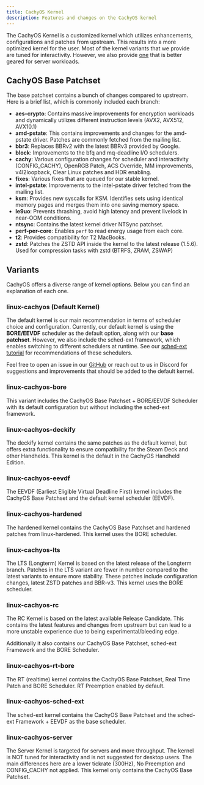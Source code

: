 ```yaml
---
title: CachyOS Kernel
description: Features and changes on the CachyOS kernel
---
```


The CachyOS Kernel is a customized kernel which utilizes enhancements, configurations and patches from upstream.
This results into a more optimized kernel for the user. Most of the kernel variants that we provide are tuned for interactivity.
However, we also provide [one](#linux-cachyos-server) that is better geared for server workloads.

## CachyOS Base Patchset

The base patchset contains a bunch of changes compared to upstream. Here is a brief list, which is commonly included each branch:

- **aes-crypto**: Contains massive improvements for encryption workloads and dynamically utilizes different instruction levels (AVX2, AVX512, AVX10.1)
- **amd-pstate**: This contains improvements and changes for the amd-pstate driver. Patches are commonly fetched from the mailing list.
- **bbr3**: Replaces BBRv2 with the latest BBRv3 provided by Google.
- **block**: Improvements to the bfq and mq-deadline I/O schedulers.
- **cachy**: Various configuration changes for scheduler and interactivity (CONFIG_CACHY), OpenRGB Patch, ACS Override, MM improvements, v4l2loopback, Clear Linux patches and HDR enabling.
- **fixes**: Various fixes that are queued for our stable kernel.
- **intel-pstate**: Improvements to the intel-pstate driver fetched from the mailing list.
- **ksm**: Provides new syscalls for KSM. Identifies sets using identical memory pages and merges them into one saving memory space.
- **le9uo**: Prevents thrashing, avoid high latency and prevent livelock in near-OOM conditions.
- **ntsync**: Contains the latest kernel driver NTSync patchset.
- **perf-per-core**: Enables `perf` to read energy usage from each core.
- **t2**: Provides compatibility for T2 MacBooks.
- **zstd**: Patches the ZSTD API inside the kernel to the latest release (1.5.6). Used for compression tasks with zstd (BTRFS, ZRAM, ZSWAP)

## Variants

CachyOS offers a diverse range of kernel options. Below you can find an explanation of each one.

### linux-cachyos (Default Kernel)

The default kernel is our main recommendation in terms of scheduler choice and configuration. Currently, our default kernel
is using the **BORE/EEVDF** scheduler as the default option, along with our **base patchset**. However, we also include the sched-ext framework, which enables switching to different schedulers at runtime. See our [sched-ext tutorial](/kernel/sched-ext)
for recommendations of these schedulers.

Feel free to open an issue in our [GitHub](https://github.com/CachyOS/linux-cachyos) or reach out
to us in Discord for suggestions and improvements that should be added to the default kernel.

### linux-cachyos-bore

This variant includes the CachyOS Base Patchset + BORE/EEVDF Scheduler with its default configuration but without including the sched-ext framework.

### linux-cachyos-deckify

The deckify kernel contains the same patches as the default kernel, but offers extra functionality to ensure compatibility for the Steam
Deck and other Handhelds. This kernel is the default in the CachyOS Handheld Edition.

### linux-cachyos-eevdf

The EEVDF (Earliest Eligible Virtual Deadline First) kernel includes the CachyOS Base Patchset and the default kernel scheduler (EEVDF).

### linux-cachyos-hardened

The hardened kernel contains the CachyOS Base Patchset and hardened patches from linux-hardened. This kernel uses the BORE scheduler.

### linux-cachyos-lts

The LTS (Longterm) Kernel is based on the latest release of the Longterm branch. Patches in the LTS variant are fewer in number
compared to the latest variants to ensure more stability. These patches include configuration changes, latest ZSTD patches and BBR-v3.
This kernel uses the BORE scheduler.

### linux-cachyos-rc

The RC Kernel is based on the latest available Release Candidate. This contains the latest features and changes from upstream but can lead to a more unstable experience due to being experimental/bleeding edge.

Additionally it also contains our CachyOS Base Patchset, sched-ext Framework and the BORE Scheduler.

### linux-cachyos-rt-bore

The RT (realtime) kernel contains the CachyOS Base Patchset, Real Time Patch and BORE Scheduler. RT Preemption enabled by default.

### linux-cachyos-sched-ext

The sched-ext kernel contains the CachyOS Base Patchset and the sched-ext Framework + EEVDF as the base scheduler.

### linux-cachyos-server

The Server Kernel is targeted for servers and more throughput. The kernel is NOT tuned for interactivity and is not suggested for desktop users.
The main differences here are a lower tickrate (300Hz), No Preemption and CONFIG_CACHY not applied. This kernel only contains the CachyOS Base Patchset.
